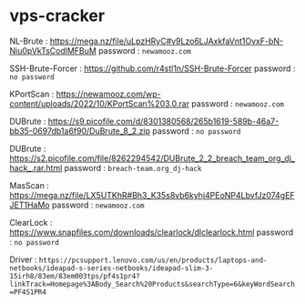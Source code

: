 # vps-cracker


NL-Brute : https://mega.nz/file/uLpzHRyC#v9Lzo6LJAxkfaVnt1OvxF-bN-Niu0pVkTsCodlMFBuM password : `newamooz.com`

SSH-Brute-Forcer : https://github.com/r4stl1n/SSH-Brute-Forcer password : `no password`

KPortScan : https://newamooz.com/wp-content/uploads/2022/10/KPortScan%203.0.rar password : `newamooz.com`

DUBrute : https://s9.picofile.com/d/8301380568/265b1619-589b-46a7-bb35-0697db1a6f90/DuBrute_8_2.zip password : `no password`

DUBrute : https://s2.picofile.com/file/8262294542/DUBrute_2_2_breach_team_org_dj_hack_.rar.html password : `breach-team.org_dj-hack`

MasScan : https://mega.nz/file/LX5UTKhR#Bh3_K35s8vb6kyhj4PEoNP4LbvfJz074gEFJET1HaMo password : `newamooz.com`

ClearLock : https://www.snapfiles.com/downloads/clearlock/dlclearlock.html password : `no password`


















Driver : `https://pcsupport.lenovo.com/us/en/products/laptops-and-netbooks/ideapad-s-series-netbooks/ideapad-slim-3-15irh8/83em/83em003tps/pf4s1pr4?linkTrack=Homepage%3ABody_Search%20Products&searchType=6&keyWordSearch=PF4S1PR4`
